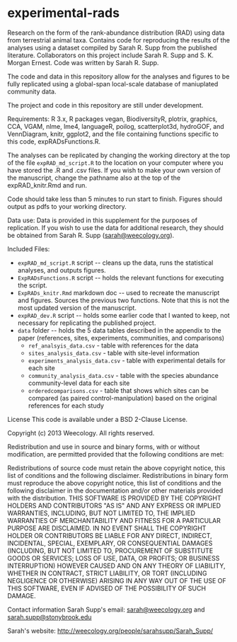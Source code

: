 experimental-rads
=================

Research on the form of the rank-abundance distribution (RAD) using data from terrestrial animal taxa. 
Contains code for reproducing the results of the analyses using a dataset compiled by Sarah R. Supp from the published literature. 
Collaborators on this project include Sarah R. Supp and S. K. Morgan Ernest. Code was written by Sarah R. Supp.

The code and data in this repository allow for the analyses and figures to be fully replicated using a global-span 
local-scale database of maniuplated community data. 

The project and code in this repository are still under development. 

Requirements: R 3.x, 
R packages vegan, BiodiversityR, plotrix, graphics, CCA, VGAM, nlme, lme4, languageR, poilog, scatterplot3d, hydroGOF, and 
VennDiagram, knitr, ggplot2,  and the file containing functions specific to this code, expRADsFunctions.R.

The analyses can be replicated by changing the working directory at the top of the file `expRAD_md_script.R` to the location on 
your computer where you have stored the .R and .csv files.
If you wish to make your own version of the manuscript, change the pathname also at the top of the expRAD_knitr.Rmd and run.

Code should take less than 5 minutes to run start to finish. 
Figures should output as pdfs to your working directory.

Data use: Data is provided in this supplement for the purposes of replication. 
If you wish to use the data for additional research, they should be obtained from Sarah R. Supp (sarah@weecology.org).

Included Files: 
* `expRAD_md_script.R` script -- cleans up the data, runs the statistical analyses, and outputs figures.
* `ExpRADsFunctions.R` script -- holds the relevant functions for executing the script.
* `ExpRADs_knitr.Rmd` markdown doc -- used to recreate the manuscript and figures. Sources the previous two functions. Note that this is not the most updated version of the manuscript.
* `expRAD_dev.R` script -- holds some earlier code that I wanted to keep, not necessary for replicating the published project.
* `data` folder -- holds the 5 data tables described in the appendix to the paper (references, sites, experiments, communities, and comparisons)
    * `ref_analsyis_data.csv` - table with references for the data
    * `sites_analysis_data.csv` - table with site-level information
    * `experiments_analysis_data.csv` - table with experimental details for each site
    * `community_analysis_data.csv` - table with the species abundance community-level data for each site
    * `orderedcomparisons.csv` - table that shows which sites can be compared (as paired control-manipulation) based on the original references for each study


License This code is available under a BSD 2-Clause License.

Copyright (c) 2013 Weecology. All rights reserved.

Redistribution and use in source and binary forms, with or without modification, are permitted provided that the following conditions are met:

Redistributions of source code must retain the above copyright notice, this list of conditions and the following disclaimer. 
Redistributions in binary form must reproduce the above copyright notice, this list of conditions and the following disclaimer in the 
documentation and/or other materials provided with the distribution. THIS SOFTWARE IS PROVIDED BY THE COPYRIGHT HOLDERS 
AND CONTRIBUTORS "AS IS" AND ANY EXPRESS OR IMPLIED WARRANTIES, INCLUDING, BUT NOT LIMITED TO, THE IMPLIED WARRANTIES 
OF MERCHANTABILITY AND FITNESS FOR A PARTICULAR PURPOSE ARE DISCLAIMED. IN NO EVENT SHALL THE COPYRIGHT HOLDER OR 
CONTRIBUTORS BE LIABLE FOR ANY DIRECT, INDIRECT, INCIDENTAL, SPECIAL, EXEMPLARY, OR CONSEQUENTIAL DAMAGES (INCLUDING, 
BUT NOT LIMITED TO, PROCUREMENT OF SUBSTITUTE GOODS OR SERVICES; LOSS OF USE, DATA, OR PROFITS; OR BUSINESS INTERRUPTION)
HOWEVER CAUSED AND ON ANY THEORY OF LIABILITY, WHETHER IN CONTRACT, STRICT LIABILITY, OR TORT (INCLUDING NEGLIGENCE OR 
OTHERWISE) ARISING IN ANY WAY OUT OF THE USE OF THIS SOFTWARE, EVEN IF ADVISED OF THE POSSIBILITY OF SUCH DAMAGE.

Contact information Sarah Supp's email: sarah@weecology.org and sarah.supp@stonybrook.edu

Sarah's website: http://weecology.org/people/sarahsupp/Sarah_Supp/
